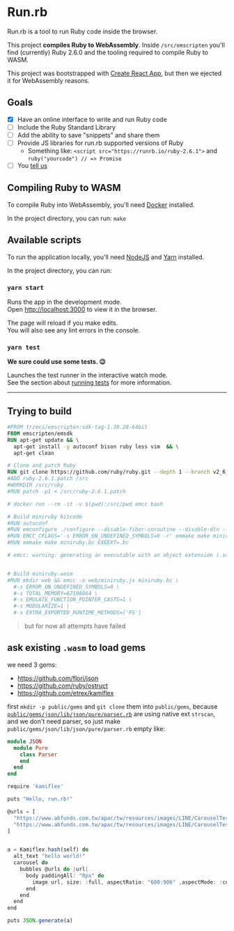 # Run.rb

Run.rb is a tool to run Ruby code inside the browser.

This project **compiles Ruby to WebAssembly**. Inside `/src/emscripten` you'll find (currently) Ruby 2.6.0 and the tooling required to compile Ruby to WASM.

This project was bootstrapped with [Create React App](https://github.com/facebook/create-react-app), but then we ejected it for WebAssembly reasons.

## Goals

- [x] Have an online interface to write and run Ruby code
- [ ] Include the Ruby Standard Library
- [ ] Add the ability to save "snippets" and share them
- [ ] Provide JS libraries for run.rb supported versions of Ruby
  - Something like: `<script src="https://runrb.io/ruby-2.6.1">` and `ruby("yourcode") // => Promise`
- [ ] You [tell us](https://github.com/jasoncharnes/run.rb/issues/new)

## Compiling Ruby to WASM

To compile Ruby into WebAssembly, you'll need [Docker](https://www.docker.com/products/docker-desktop) installed.

In the project directory, you can run: `make`

## Available scripts

To run the application locally, you'll need [NodeJS](http://nodejs.org) and [Yarn](http://yarnpkg.com) installed.

In the project directory, you can run:

### `yarn start`

Runs the app in the development mode.<br>
Open [http://localhost:3000](http://localhost:3000) to view it in the browser.

The page will reload if you make edits.<br>
You will also see any lint errors in the console.

### `yarn test`

**We sure could use some tests. 😉**

Launches the test runner in the interactive watch mode.<br>
See the section about [running tests](https://facebook.github.io/create-react-app/docs/running-tests) for more information.

---

## Trying to build

```dockerfile
#FROM trzeci/emscripten:sdk-tag-1.38.28-64bit
FROM emscripten/emsdk
RUN apt-get update && \
  apt-get install -y autoconf bison ruby less vim  && \
  apt-get clean

# Clone and patch Ruby
RUN git clone https://github.com/ruby/ruby.git --depth 1 --branch v2_6_1
#ADD ruby-2.6.1.patch /src
#WORKDIR /src/ruby
#RUN patch -p1 < /src/ruby-2.6.1.patch

# docker run --rm -it -v $(pwd):/src/pwd emcc bash

# Build miniruby bitcode
#RUN autoconf
#RUN emconfigure ./configure --disable-fiber-coroutine --disable-dln --with-ext=json
#RUN EMCC_CFLAGS='-s ERROR_ON_UNDEFINED_SYMBOLS=0 -r' emmake make miniruby.bc EXEEXT=.bc
#RUN emmake make miniruby.bc EXEEXT=.bc

# emcc: warning: generating an executable with an object extension (.so).  If you meant to build an object file please use `-c, `-r`, or `-shared` [-Wemcc]


# Build miniruby.wasm
#RUN mkdir web && emcc -o web/miniruby.js miniruby.bc \
  #-s ERROR_ON_UNDEFINED_SYMBOLS=0 \
  #-s TOTAL_MEMORY=67108864 \
  #-s EMULATE_FUNCTION_POINTER_CASTS=1 \
  #-s MODULARIZE=1 \
  #-s EXTRA_EXPORTED_RUNTIME_METHODS=['FS']
```

> but for now all attempts have failed

## ask existing `.wasm` to load gems

we need 3 gems:

* https://github.com/flori/json
* https://github.com/ruby/ostruct
* https://github.com/etrex/kamiflex

first `mkdir -p public/gems` and `git clone` them into `public/gems`,
because [`public/gems/json/lib/json/pure/parser.rb`](https://github.com/flori/json/blob/master/lib/json/pure/parser.rb#L2) are using native ext `strscan`, and we don't need parser, so just make `public/gems/json/lib/json/pure/parser.rb` empty like:

```ruby
module JSON
  module Pure
    class Parser
    end
  end
end
```

```javascript
require 'kamiflex'

puts "Hello, run.rb!"

@urls = [
  "https://www.abfunds.com.tw/apac/tw/resources/images/LINE/CarouselTest-Left.jpg",
  "https://www.abfunds.com.tw/apac/tw/resources/images/LINE/CarouselTest-Right.jpg"
]


a = Kamiflex.hash(self) do
  alt_text "hello world!"
  carousel do
    bubbles @urls do |url|
      body paddingAll: "0px" do
        image url, size: :full, aspectRatio: "600:906" ,aspectMode: :cover, action: uri_action(url)
      end
    end
  end
end

puts JSON.generate(a)
```
